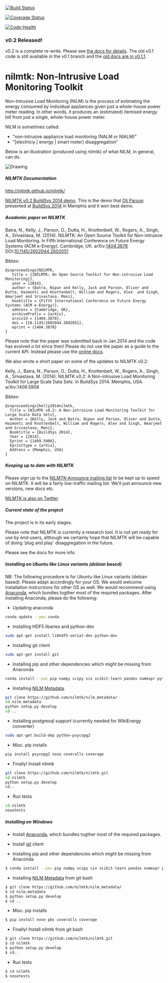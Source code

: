 [![Build Status](https://travis-ci.org/nilmtk/nilmtk.svg?branch=master)](https://travis-ci.org/nilmtk/nilmtk) 

[![Coverage Status](https://coveralls.io/repos/nilmtk/nilmtk/badge.png)](https://coveralls.io/r/nilmtk/nilmtk)

[![Code Health](https://landscape.io/github/nilmtk/nilmtk/master/landscape.png)](https://landscape.io/github/nilmtk/nilmtk/master)

### v0.2 Released!

v0.2 is a complete re-write.  Please see
[the docs for details](http://nilmtk.github.io/nilmtk/master/index.html).
The old v0.1 code is still available in the v0.1 branch and the [old
docs are in v0.1.1](http://nilmtk.github.io/nilmtk/v0.1.1/index.html).


nilmtk: Non-Intrusive Load Monitoring Toolkit
======

Non-Intrusive Load Monitoring (NILM) is the process of estimating the energy consumed by individual
appliances given just a whole-house power meter
reading.  In other words, it produces an (estimated) itemised
energy bill from just a single, whole-house power meter.

NILM is sometimes called:

* "non-intrusive appliance load monitoring (NALM or NIALM)"
* "[electriciy | energy | smart meter] disaggregation"

Below is an illustration (produced using nilmtk) of what NILM, in general, can do.

<img src="https://dl.dropboxusercontent.com/u/75845627/nilmtk/submetered.png" alt="Drawing" style="width: 40% height: 40%;"/>

##### NILMTK Documentation

http://nilmtk.github.io/nilmtk/

[NILMTK v0.2 BuildSys 2014 demo](http://nbviewer.ipython.org/github/nilmtk/nilmtk/blob/master/notebooks/BuildSys_2014_demo.ipynb).
This is the demo that [Oli Parson](http://www.oliverparson.co.uk)
presented at [BuildSys 2014](http://www.buildsys.org/2014/) in Memphis
and it won best demo.

##### Academic paper on NILMTK

Batra, N., Kelly, J., Parson, O., Dutta, H., Knottenbelt, W., Rogers, A., Singh, A., Srivastava, M. (2014). NILMTK: An Open Source Toolkit for Non-intrusive Load Monitoring. In Fifth International Conference on Future Energy Systems (ACM e-Energy). Cambridge, UK. arXiv:[1404.3878](http://arxiv.org/abs/1404.3878) DOI:[10.1145/2602044.2602051](http://dx.doi.org/10.1145/2602044.2602051)

Bibtex:

```
@inproceedings{NILMTK,
   title = {{NILMTK: An Open Source Toolkit for Non-intrusive Load Monitoring}},
   year = {2014},
   author = {Batra, Nipun and Kelly, Jack and Parson, Oliver and Dutta, Haimonti and Knottenbelt, William and Rogers, Alex  and Singh, Amarjeet and Srivastava, Mani},
   booktitle = {Fifth International Conference on Future Energy Systems (ACM e-Energy)},
   address = {Cambridge, UK},
   archivePrefix = {arXiv},
   arxivId = {1404.3878},
   doi = {10.1145/2602044.2602051},
   eprint = {1404.3878}
}
```

Please note that the paper was submitted back in Jan 2014 and the code
has evolved *a lot* since then!  Please do not use the paper as a
guide to the current API.  Instead please use the
[online docs](http://nilmtk.github.io/nilmtk/master/index.html).

We also wrote a short paper on some of the updates to NILMTK v0.2:

Kelly, J., Batra, N., Parson, O., Dutta, H., Knottenbelt, W., Rogers,
A., Singh, A., Srivastava, M. (2014). NILMTK v0.2: A Non-intrusive
Load Monitoring Toolkit for Large Scale Data Sets.  In
BuildSys 2014. Memphis, USA. arXiv:1409.5908

Bibtex:

```
@inproceedings{kelly2014nilmtk,
  Title = {NILMTK v0.2: A Non-intrusive Load Monitoring Toolkit for Large Scale Data Sets},
  Author = {Kelly, Jack and Batra, Nipun and Parson, Oliver and Dutta, Haimonti and Knottenbelt, William and Rogers, Alex and Singh, Amarjeet and Srivastava, Mani},
  Booktitle = {BuildSys 2014},
  Year = {2014},
  Eprint = {1409.5908},
  Eprinttype = {arXiv},
  Address = {Memphis, USA}
}
```

##### Keeping up to date with NILMTK

Please sign up to the [NILMTK-Announce mailing list](https://groups.google.com/forum/#!forum/nilmtk-announce) to be kept up to speed on NILMTK.  It will be a fairly low-traffic mailing list.  We'll just announce new versions, new docs etc.

[NILMTK is also on Twitter](https://twitter.com/nilmtk).

##### Current state of the project

The project is in its early stages.

Please note that NILMTK is currently a research tool.  It is not yet
ready for use by end-users, although we certainly hope that NILMTK
will be capable of doing 'plug and play' disaggregation in the future.

Please see the docs for more info.

##### Installing on Ubuntu like Linux variants (debian based)

NB: The following procedure is for Ubuntu like Linux variants (debian based). Please adapt accordingly for your OS. We would welcome installation instructions for other OS as well.
We would recommend using [Anaconda](https://store.continuum.io/cshop/anaconda/), which bundles togther most of the required packages.
After installing Anaconda, please do the following:

- Updating anaconda
```bash
conda update --yes conda
```

- Installing HDF5 libaries and python-dev
```bash
sudo apt-get install libhdf5-serial-dev python-dev
```

- Installing git client
```bash
sudo apt-get install git
```

- Installing pip and other dependencies which might be missing from Anaconda
```bash
conda install --yes pip numpy scipy six scikit-learn pandas numexpr pytables dateutil matplotlib networkx
```

- Installing [NILM Metadata](https://github.com/nilmtk/nilm_metadata).
```bash
git clone https://github.com/nilmtk/nilm_metadata/
cd nilm_metadata
python setup.py develop
cd ..
```
-  Installing postgresql support (currently needed for WikiEnergy converter)
```bash
sudo apt-get build-dep python-psycopg2
```

- Misc. pip installs
```bash
pip install psycopg2 nose coveralls coverage
```

- Finally! Install nilmtk
```bash
git clone https://github.com/nilmtk/nilmtk.git
cd nilmtk
python setup.py develop
cd..
```

- Run tests
```bash
cd nilmtk
nosetests
```

##### Installing on Windows

- Install [Anaconda](https://store.continuum.io/cshop/anaconda/), which bundles togther most of the required packages.

- Install [git](http://git-scm.com/download/win) client

- Installing pip and other dependencies which might be missing from Anaconda
```bash
$ conda install --yes pip numpy scipy six scikit-learn pandas numexpr pytables dateutil matplotlib networkx
```

- Installing [NILM Metadata](https://github.com/nilmtk/nilm_metadata) from git bash
```bash
$ git clone https://github.com/nilmtk/nilm_metadata/
$ cd nilm_metadata
$ python setup.py develop
$ cd ..
```

- Misc. pip installs
```bash
$ pip install nose pbs coveralls coverage
```

- Finally! Install nilmtk from git bash
```bash
$ git clone https://github.com/nilmtk/nilmtk.git
$ cd nilmtk
$ python setup.py develop
$ cd..
```

- Run tests
```bash
$ cd nilmtk
$ nosetests
```


